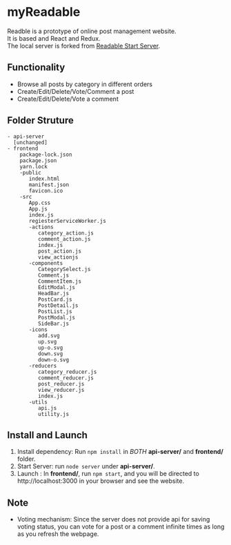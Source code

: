 # myReadable
Readble is a prototype of online post management website. </br>
It is based and React and Redux. </br>
The local server is forked from [Readable Start Server](https://github.com/udacity/reactnd-project-readable-starter).

## Functionality
- Browse all posts by category in different orders
- Create/Edit/Delete/Vote/Comment a post
- Create/Edit/Delete/Vote a comment

## Folder Struture
```
- api-server
  [unchanged]
- frontend
    package-lock.json
    package.json
    yarn.lock
    -public
       index.html
       manifest.json
       favicon.ico
    -src
       App.css
       App.js
       index.js
       regiesterServiceWorker.js
       -actions
          category_action.js
          comment_action.js
          index.js
          post_action.js
          view_actionjs
       -components
          CategorySelect.js
          Comment.js
          CommentItem.js
          EditModal.js
          HeadBar.js
          PostCard.js
          PostDetail.js
          PostList.js
          PostModal.js
          SideBar.js
       -icons
          add.svg
          up.svg
          up-o.svg
          down.svg
          down-o.svg
       -reducers
          category_reducer.js
          comment_reducer.js
          post_reducer.js
          view_reducer.js
          index.js
       -utils
          api.js
          utility.js
```

## Install and Launch
1. Install dependency: Run `npm install` in *BOTH* **api-server/** and **frontend/** folder.  </br>
2. Start Server: run `node server` under **api-server/**.
3. Launch : In **frontend/**, run `npm start`, and you will be directed to http://localhost:3000 in your browser and see the website.

## Note
- Voting mechanism: Since the server does not provide api for saving voting status, you can vote for a post or a comment infinite times as long as you refresh the webpage. 
